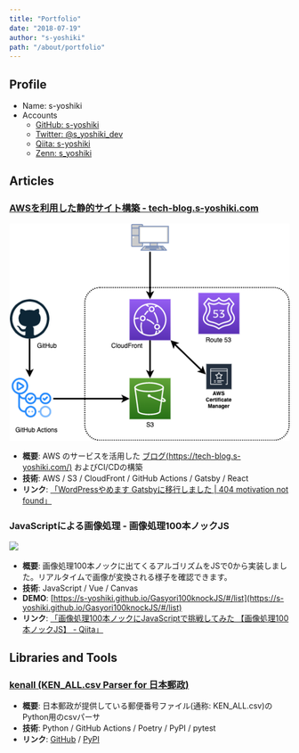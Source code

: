 ```yaml
---
title: "Portfolio"
date: "2018-07-19"
author: "s-yoshiki"
path: "/about/portfolio"
---
```


## Profile

 - Name: s-yoshiki
 - Accounts
   - [GitHub: s-yoshiki](https://github.com/s-yoshiki) 
   - [Twitter: @s\_yoshiki\_dev](https://twitter.com/s_yoshiki_dev) 
   - [Qiita: s-yoshiki](https://qiita.com/s-yoshiki) 
   - [Zenn: s_yoshiki](https://zenn.dev/s_yoshiki)

## Articles

### [AWSを利用した静的サイト構築 - tech-blog.s-yoshiki.com](https://tech-blog.s-yoshiki.com/)

![](./tech-blog-s-yoshiki-com.png)

 - **概要**: AWS のサービスを活用した [ブログ(https://tech-blog.s-yoshiki.com/)](https://tech-blog.s-yoshiki.com/) およびCI/CDの構築 
 - **技術**: AWS / S3 / CloudFront / GitHub Actions / Gatsby / React
 - **リンク**: [「WordPressやめます Gatsbyに移行しました | 404 motivation not found」](https://tech-blog.s-yoshiki.com/entry/192)


### JavaScriptによる画像処理 - 画像処理100本ノックJS

![](https://qiita-image-store.s3.ap-northeast-1.amazonaws.com/0/82419/8c282e87-e882-1c82-5c55-ba0814b0dea3.gif)

 - **概要**: 画像処理100本ノックに出てくるアルゴリズムをJSで0から実装しました。リアルタイムで画像が変換される様子を確認できます。 
 - **技術**: JavaScript / Vue / Canvas
 - **DEMO**: [https://s-yoshiki.github.io/Gasyori100knockJS/#/list](https://s-yoshiki.github.io/Gasyori100knockJS/#/list)
 - **リンク**: [「画像処理100本ノックにJavaScriptで挑戦してみた 【画像処理100本ノックJS】 - Qiita」](https://qiita.com/s-yoshiki/items/17186aa06651b7c6efd7)

## Libraries and Tools

### [kenall (KEN_ALL.csv Parser for 日本郵政)](https://github.com/s-yoshiki/kenall)

 - **概要**: 日本郵政が提供している郵便番号ファイル(通称: KEN_ALL.csv)のPython用のcsvパーサ
 - **技術**: Python / GitHub Actions / Poetry / PyPI / pytest
 - **リンク**: [GitHub](https://github.com/s-yoshiki/kenall) / [PyPI](https://pypi.org/project/kenall/)